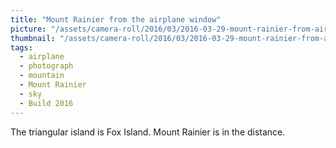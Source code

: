 ```yaml
---
title: "Mount Rainier from the airplane window"
picture: "/assets/camera-roll/2016/03/2016-03-29-mount-rainier-from-airplane-window/20160329_172500891_iOS.jpg"
thumbnail: "/assets/camera-roll/2016/03/2016-03-29-mount-rainier-from-airplane-window/20160329_172500891_iOS-thumbnail.jpg"
tags:
  - airplane
  - photograph
  - mountain
  - Mount Rainier
  - sky
  - Build 2016
---
```

The triangular island is Fox Island. Mount Rainier is in the distance.